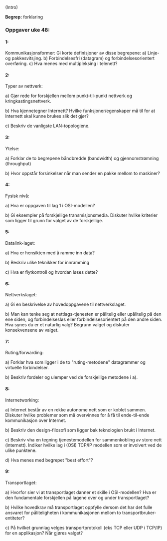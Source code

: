 

(Intro)

**Begrep:** forklaring



### Oppgaver uke 48:




#### 1:

Kommunikasjonsformer: Gi korte definisjoner av disse begrepene:
    a) Linje- og pakkesvitsjing.
    b) Forbindelsesfri (datagram) og forbindelsesorientert overføring.
    c) Hva menes med multipleksing i telenett? 


#### 2:

Typer av nettverk:

a) Gjør rede for forskjellen mellom punkt-til-punkt nettverk og kringkastingsnettverk.

b) Hva kjennetegner Internett? Hvilke funksjoner/egenskaper må til for at Internett skal kunne brukes slik det gjør?

c) Beskriv de vanligste LAN-topologiene.


#### 3:

Ytelse:

a) Forklar de to begrepene båndbredde (bandwidth) og gjennomstrømning (throughput)

b) Hvor oppstår forsinkelser når man sender en pakke mellom to maskiner?


#### 4:

Fysisk nivå:

a) Hva er oppgaven til lag 1 i OSI-modellen?

b) Gi eksempler på forskjellige transmisjonsmedia. Diskuter hvilke kriterier som ligger til grunn for valget av de forskjellige. 


#### 5:

Datalink-laget:

a) Hva er hensikten med å ramme inn data?

b) Beskriv ulike teknikker for innramming

c) Hva er flytkontroll og hvordan løses dette?


#### 6:

Nettverkslaget:

a) Gi en beskrivelse av hovedoppgavene til nettverkslaget. 

b) Man kan tenke seg at nettlags-tjenesten er pålitelig eller upålitelig på den ene siden, og forbindelsesløs eller forbindelsesorientert på den andre siden. Hva synes du er et naturlig valg? Begrunn valget og diskuter konsekvensene av valget. 


#### 7:

Ruting/forwarding:

a) Forklar hva som ligger i de to "ruting-metodene" datagrammer og virtuelle forbindelser.

b) Beskriv fordeler og ulemper ved de forskjellige  metodene i a).


#### 8:

Internetworking:

a) Internet består av en rekke autonome nett som er koblet sammen. Diskuter hvilke problemer som må overvinnes for å få til ende-til-ende kommunikasjon over Internet.

b) Beskriv den design-filosofi som ligger bak teknologien brukt i Internet.

c) Beskriv vha en tegning tjenestemodellen for sammenkobling av store nett (internett). Indiker hvilke lag i (OSI) TCP/IP modellen som er involvert ved de ulike punktene.

d) Hva menes med begrepet "best effort"?


#### 9:

Transportlaget:

a) Hvorfor sier vi at transportlaget danner et skille i OSI-modellen? Hva er den fundamentale forskjellen på lagene over og under transportlaget?

b) Hvilke hovedkrav må transportlaget oppfylle dersom det har det fulle ansvaret for påliteligheten i kommunikasjonen mellom to transportbruker-entiteter?

c) På hvilket grunnlag velges transportprotokoll (eks TCP eller UDP i TCP/IP) for en applikasjon? Når gjøres valget?
